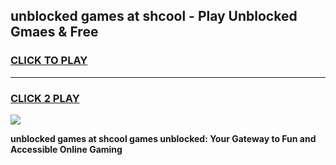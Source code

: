 
## unblocked games at shcool - Play Unblocked Gmaes & Free
<h3>
<a href="https://premium.freeplayer.one?title=unblocked_games_at_shcool&ref=20F">CLICK TO PLAY</a></h3>
<hr>

<h3>
<a href="https://premium.freeplayer.one?title=unblocked_games_at_shcool&ref=20F">CLICK 2 PLAY</a>
  
</h3>

<a href="https://premium.freeplayer.one?title=unblocked_games_at_shcool&ref=20F/"><img src="https://clearcache.store/games.png"></a>


**unblocked games at shcool games unblocked: Your Gateway to Fun and Accessible Online Gaming**
